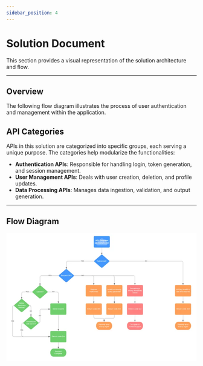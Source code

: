 ```yaml
---
sidebar_position: 4
---
```


# Solution Document

This section provides a visual representation of the solution architecture and flow.

---


## Overview

The following flow diagram illustrates the process of user authentication and management within the application.


## API Categories

APIs in this solution are categorized into specific groups, each serving a unique purpose. The categories help modularize the functionalities:

- **Authentication APIs**: Responsible for handling login, token generation, and session management.
- **User Management APIs**: Deals with user creation, deletion, and profile updates.
- **Data Processing APIs**: Manages data ingestion, validation, and output generation.

---

## Flow Diagram

![Api Diagram](./img/ApiDiagram.webp)

